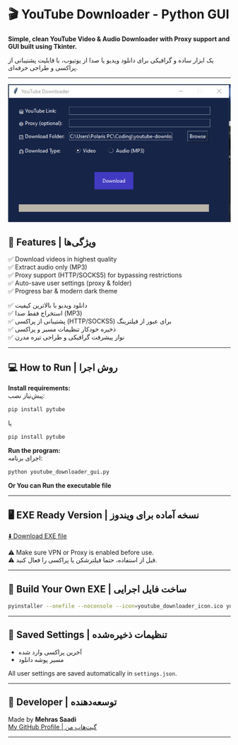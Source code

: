 
# 🎬 YouTube Downloader - Python GUI

**Simple, clean YouTube Video & Audio Downloader with Proxy support and GUI built using Tkinter.**

یک ابزار ساده و گرافیکی برای دانلود ویدیو یا صدا از یوتیوب، با قابلیت پشتیبانی از پراکسی و طراحی حرفه‌ای.

---
![Program Screenshot](demo1.jpg)

## 🚀 Features | ویژگی‌ها

✅ Download videos in highest quality  
✅ Extract audio only (MP3)  
✅ Proxy support (HTTP/SOCKS5) for bypassing restrictions  
✅ Auto-save user settings (proxy & folder)  
✅ Progress bar & modern dark theme  

✅ دانلود ویدیو با بالاترین کیفیت  
✅ استخراج فقط صدا (MP3)  
✅ پشتیبانی از پراکسی (HTTP/SOCKS5) برای عبور از فیلترینگ  
✅ ذخیره خودکار تنظیمات مسیر و پراکسی  
✅ نوار پیشرفت گرافیکی و طراحی تیره مدرن  

---

## 💻 How to Run | روش اجرا

**Install requirements:**  
پیش‌نیاز نصب:

```bash
pip install pytube
```
یا

```bash
pip install pytube
```

**Run the program:**  
اجرای برنامه:

```bash
python youtube_downloader_gui.py
```

**Or You can Run the executable file**



---

## 🖥 EXE Ready Version | نسخه آماده برای ویندوز

[⬇️ Download EXE file](https://your-link.com/youtube_downloader_gui.exe)  

⚠️ Make sure VPN or Proxy is enabled before use.  
⚠️ قبل از استفاده، حتما فیلترشکن یا پراکسی را فعال کنید.

---

## 🔧 Build Your Own EXE | ساخت فایل اجرایی

```bash
pyinstaller --onefile --noconsole --icon=youtube_downloader_icon.ico youtube_downloader_gui.py
```

---

## 📂 Saved Settings | تنظیمات ذخیره‌شده

- آخرین پراکسی وارد شده  
- مسیر پوشه دانلود  

All user settings are saved automatically in `settings.json`.

---

## 🤝 Developer | توسعه‌دهنده

Made by **Mehras Saadi**  
[My GitHub Profile | گیت‌هاب من](https://github.com/mehrassaadi-dev)

---
